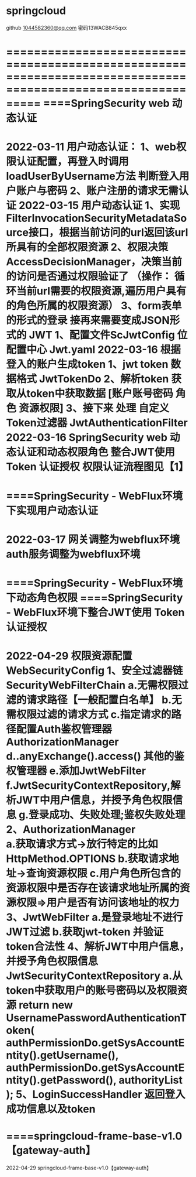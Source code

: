 # springcloud
github 1044582360@qq.com 密码13WACB845qxx

=============================================================================================================
====SpringSecurity web 动态认证
=============================================================================================================
2022-03-11
    用户动态认证：
        1、web权限认证配置，再登入时调用loadUserByUsername方法 判断登入用户账户与密码
        2、账户注册的请求无需认证
2022-03-15
    用户动态认证
        1、实现FilterInvocationSecurityMetadataSource接口，根据当前访问的url返回该url所具有的全部权限资源
        2、权限决策 AccessDecisionManager，决策当前的访问是否通过权限验证了 （操作： 循环当前url需要的权限资源,遍历用户具有的角色所属的权限资源）
        3、form表单的形式的登录 接再来需要变成JSON形式的
    JWT
        1、配置文件ScJwtConfig  位配置中心 Jwt.yaml
2022-03-16
    根据登入的账户生成token
        1、jwt token 数据格式 JwtTokenDo
        2、解析token 获取从token中获取数据 [账户账号密码 角色 资源权限]
        3、接下来 处理 自定义Token过滤器 JwtAuthenticationFilter
2022-03-16
    SpringSecurity web 动态认证和动态权限角色 整合JWT使用 Token 认证授权
    权限认证流程图见【1】
=============================================================================================================
====SpringSecurity - WebFlux环境下实现用户动态认证
=============================================================================================================
2022-03-17 
    网关调整为webflux环境
    auth服务调整为webflux环境
=============================================================================================================
====SpringSecurity - WebFlux环境下动态角色权限
====SpringSecurity - WebFlux环境下整合JWT使用 Token 认证授权
=============================================================================================================
2022-04-29
    权限资源配置WebSecurityConfig
        1、安全过滤器链SecurityWebFilterChain
            a.无需权限过滤的请求路径【一般配置白名单】
            b.无需权限过滤的请求方式
            c.指定请求的路径配置Auth鉴权管理器AuthorizationManager
            d..anyExchange().access() 其他的鉴权管理器
            e.添加JwtWebFilter
            f.JwtSecurityContextRepository,解析JWT中用户信息，并授予角色权限信息
            g.登录成功、失败处理;鉴权失败处理
        2、AuthorizationManager  
            a.获取请求方式->放行特定的比如HttpMethod.OPTIONS
            b.获取请求地址->查询资源权限
            c.用户角色所包含的资源权限中是否存在该请求地址所属的资源权限=>用户是否有访问该地址的权力
        3、JwtWebFilter
            a.是登录地址不进行JWT过滤
            b.获取jwt-token  并验证token合法性
        4、解析JWT中用户信息，并授予角色权限信息JwtSecurityContextRepository
            a.从token中获取用户的账号密码以及权限资源
                return new UsernamePasswordAuthenticationToken(
                           authPermissionDo.getSysAccountEntity().getUsername(),
                           authPermissionDo.getSysAccountEntity().getPassword(),
                           authorityList
                );
        5、LoginSuccessHandler
            返回登入成功信息以及token
=============================================================================================================
====springcloud-frame-base-v1.0【gateway-auth】    
=============================================================================================================       
2022-04-29
    springcloud-frame-base-v1.0【gateway-auth】    
    
